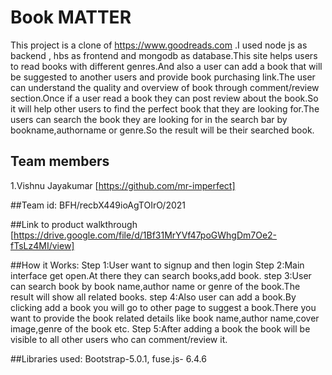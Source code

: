 #  Book MATTER
This project is a clone of https://www.goodreads.com .I used node js as backend , hbs as frontend and mongodb as database.This site helps users to read books with different genres.And also a user can add a book that will be suggested to another users and provide book purchasing link.The user can understand the quality and overview of book through comment/review section.Once if a user read a book they can post review about the book.So it will help other users to find the perfect book that they are looking for.The users can search the book they are looking for in the search bar by bookname,authorname or genre.So the result will be their searched book.
## Team members
1.Vishnu Jayakumar [https://github.com/mr-imperfect]

##Team id:
BFH/recbX449ioAgTOIrO/2021

##Link to product walkthrough
[https://drive.google.com/file/d/1Bf31MrYVf47poGWhgDm7Oe2-fTsLz4MI/view]

##How it Works:
Step 1:User want to signup and then login
Step 2:Main interface get open.At there they can search books,add book.
step 3:User can search book by book name,author name or genre of the book.The result will show all related books.
step 4:Also user can add a book.By clicking add a book you will go to other page to suggest a book.There you want to provide the book related details like book name,author name,cover image,genre of the book etc.
Step 5:After adding a book the book will be visible to all other users who can comment/review it. 

##Libraries used:
Bootstrap-5.0.1,
fuse.js- 6.4.6
